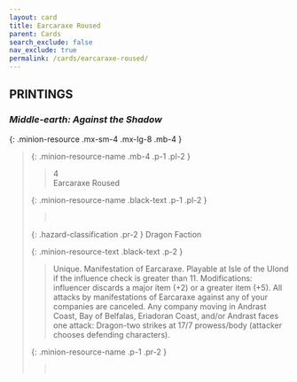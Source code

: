 ```yaml
---
layout: card
title: Earcaraxe Roused
parent: Cards
search_exclude: false
nav_exclude: true
permalink: /cards/earcaraxe-roused/
---
```


## PRINTINGS


### _Middle-earth: Against the Shadow_

{: .minion-resource .mx-sm-4 .mx-lg-8 .mb-4 }
> {: .minion-resource-name .mb-4 .p-1 .pl-2 }
> > <div class="hazard-mp">4</div>
> > <div class="card-name">Earcaraxe Roused</div>
>
> {: .minion-resource-name .black-text .p-1 .pl-2 }
> > &nbsp;
>
> {: .hazard-classification .pr-2 }
> Dragon Faction
>
> {: .minion-resource-text .black-text .p-2 }
> > Unique. Manifestation of Earcaraxe. Playable at Isle of the Ulond if the influence check is greater than 11. Modifications: influencer discards a major item (+2) or a greater item (+5). All attacks by manifestations of Earcaraxe against any of your companies are canceled. Any company moving in Andrast Coast, Bay of Belfalas, Eriadoran Coast, and/or Andrast faces one attack: Dragon-two strikes at 17/7 prowess/body (attacker chooses defending characters). 
> 
> {: .minion-resource-name .p-1 .pr-2 }
> > <div class="card-shield"></div>
> > <div class="card-corruption-white">&nbsp;</div>
